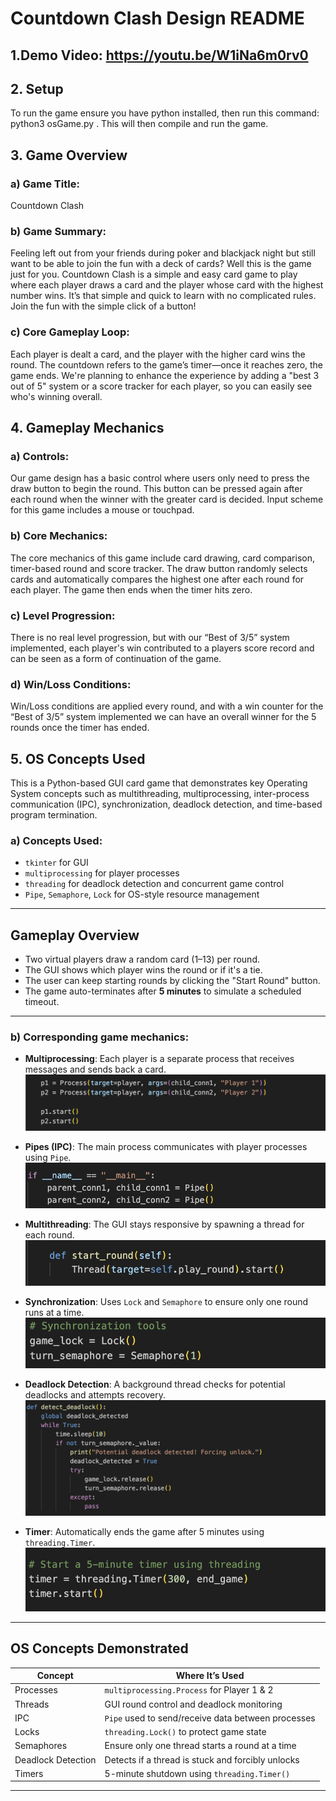 # Countdown Clash Design README 

## 1.Demo Video: https://youtu.be/W1iNa6m0rv0

## 2. Setup
To run the game ensure you have python installed, then run this command: python3 osGame.py . This will then compile and run the game. 

## 3. Game Overview
### a) Game Title: 
Countdown Clash
### b) Game Summary: 
Feeling left out from your friends during poker and blackjack night but still want to be able to join the fun with a deck of cards? Well this is the game just for you. Countdown Clash is a simple and easy card game to play where each player draws a card and the player whose card with the highest number wins. It’s that simple and quick to learn with no complicated rules. Join the fun with the simple click of a button!
### c) Core Gameplay Loop: 
Each player is dealt a card, and the player with the higher card wins the round. The countdown refers to the game’s timer—once it reaches zero, the game ends. We're planning to enhance the experience by adding a "best 3 out of 5" system or a score tracker for each player, so you can easily see who's winning overall.

## 4. Gameplay Mechanics
### a) Controls: 
Our game design has a basic control where users only need to press the draw button to begin the round. This button can be pressed again after each round when the winner with the greater card is decided. Input scheme for this game includes a mouse or touchpad.
### b) Core Mechanics: 
The core mechanics of this game include card drawing, card comparison, timer-based round and score tracker. The draw button randomly selects cards and automatically compares the highest one after each round for each player. The game then ends when the timer hits zero.
### c) Level Progression: 
There is no real level progression, but with our “Best of 3/5” system implemented, each player's win contributed to a players score record and can be seen as a form of continuation of the game.
### d) Win/Loss Conditions: 
Win/Loss conditions are applied every round, and with a win counter for the “Best of 3/5” system implemented we can have an overall winner for the 5 rounds once the timer has ended.

## 5. OS Concepts Used
This is a Python-based GUI card game that demonstrates key Operating System concepts such as multithreading, multiprocessing, inter-process communication (IPC), synchronization, deadlock detection, and time-based program termination.

### a) Concepts Used:
- `tkinter` for GUI
- `multiprocessing` for player processes
- `threading` for deadlock detection and concurrent game control
- `Pipe`, `Semaphore`, `Lock` for OS-style resource management

---

## Gameplay Overview

- Two virtual players draw a random card (1–13) per round.
- The GUI shows which player wins the round or if it's a tie.
- The user can keep starting rounds by clicking the "Start Round" button.
- The game auto-terminates after **5 minutes** to simulate a scheduled timeout.

---

### b) Corresponding game mechanics:

- **Multiprocessing**: Each player is a separate process that receives messages and sends back a card.
  ![Process Creation](images/processes.png)
  
- **Pipes (IPC)**: The main process communicates with player processes using `Pipe`.
  ![Pipes](images/pipes.png)
  
- **Multithreading**: The GUI stays responsive by spawning a thread for each round.
  ![Threading](images/thread.png)
  
- **Synchronization**: Uses `Lock` and `Semaphore` to ensure only one round runs at a time.
  ![Synchronization](images/synchronization.png)

- **Deadlock Detection**: A background thread checks for potential deadlocks and attempts recovery.
  ![Deadlock Detection](images/deadlock.png)
  
- **Timer**: Automatically ends the game after 5 minutes using `threading.Timer`.
  ![Timer](images/timer.png)
  
---

## OS Concepts Demonstrated

| Concept            | Where It’s Used                                    |
| ------------------ | -------------------------------------------------- |
| Processes          | `multiprocessing.Process` for Player 1 & 2         |
| Threads            | GUI round control and deadlock monitoring          |
| IPC                | `Pipe` used to send/receive data between processes |
| Locks              | `threading.Lock()` to protect game state           |
| Semaphores         | Ensure only one thread starts a round at a time    |
| Deadlock Detection | Detects if a thread is stuck and forcibly unlocks  |
| Timers             | 5-minute shutdown using `threading.Timer()`        |

---















